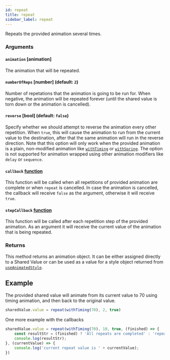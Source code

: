 ```yaml
---
id: repeat
title: repeat
sidebar_label: repeat
---
```


Repeats the provided animation several times.

### Arguments

#### `animation` [animation]

The animation that will be repeated.

#### `numberOfReps` [number] (default: `2`)

Number of repetations that the animation is going to be run for.
When negative, the animation will be repeated forever (until the shared value is torn down or the animation is cancelled).

#### `reverse` [bool] (default: `false`)

Specify whether we should attempt to reverse the animation every other repetition.
When `true`, this will cause the animation to run from the current value to the destination, after that the same animation will run in the reverse direction.
Note that this option will only work when the provided animation is a plain, non-modified animation like [`withTiming`](api/withTiming) or [`withSpring`](api/withSpring).
The option is not supported for animation wrapped using other animation modifiers like `delay` or `sequence`.

#### `callback` [function](optional)

This function will be called when all repetitions of provided animation are complete or when `repeat` is cancelled.
In case the animation is cancelled, the callback will receive `false` as the argument, otherwise it will receive `true`.

#### `stepCallback` [function](optional)

This function will be called after each repetition step of the provided animation.
As an argument it will receive the current value of the animation that is being repeated.

### Returns

This method returns an animation object. It can be either assigned directly to a Shared Value or can be used as a value for a style object returned from [`useAnimatedStyle`](useAnimatedStyle).

## Example

The provided shared value will animate from its current value to 70 using timing animation, and then back to the original value.

```js
sharedValue.value = repeat(withTiming(70), 2, true)
```

One more example with the callbacks

```js
sharedValue.value = repeat(withTiming(70), 10, true, (finished) => {
    const resultStr = (finished) ? 'All repeats are completed' : 'repeat cancelled';
    console.log(resultStr);
}, (currentValue) => {
    console.log('current repeat value is ' + currentValue);
})
```

